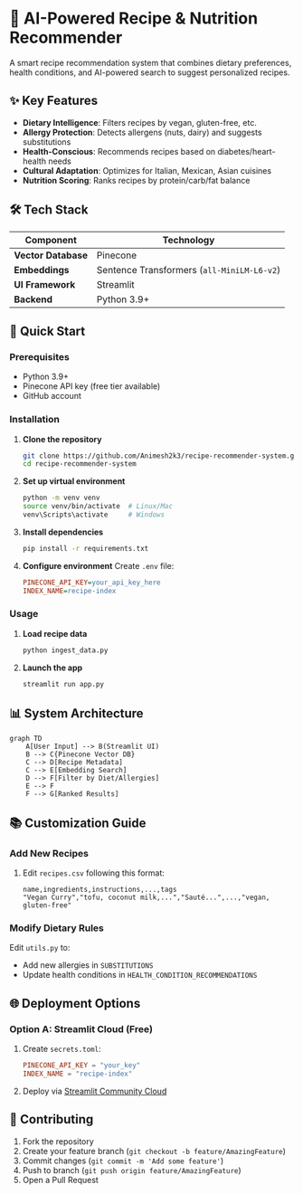 # 🍲 AI-Powered Recipe & Nutrition Recommender

A smart recipe recommendation system that combines dietary preferences, health conditions, and AI-powered search to suggest personalized recipes.

## ✨ Key Features

- **Dietary Intelligence**: Filters recipes by vegan, gluten-free, etc.
- **Allergy Protection**: Detects allergens (nuts, dairy) and suggests substitutions
- **Health-Conscious**: Recommends recipes based on diabetes/heart-health needs
- **Cultural Adaptation**: Optimizes for Italian, Mexican, Asian cuisines
- **Nutrition Scoring**: Ranks recipes by protein/carb/fat balance

## 🛠️ Tech Stack

| Component               | Technology                          |
|-------------------------|-------------------------------------|
| **Vector Database**     | Pinecone                            |
| **Embeddings**          | Sentence Transformers (`all-MiniLM-L6-v2`) |
| **UI Framework**        | Streamlit                           |
| **Backend**            | Python 3.9+                         |

## 🚀 Quick Start

### Prerequisites
- Python 3.9+
- Pinecone API key (free tier available)
- GitHub account

### Installation

1. **Clone the repository**
   ```bash
   git clone https://github.com/Animesh2k3/recipe-recommender-system.git
   cd recipe-recommender-system
   ```

2. **Set up virtual environment**
   ```bash
   python -m venv venv
   source venv/bin/activate  # Linux/Mac
   venv\Scripts\activate     # Windows
   ```

3. **Install dependencies**
   ```bash
   pip install -r requirements.txt
   ```

4. **Configure environment**
   Create `.env` file:
   ```ini
   PINECONE_API_KEY=your_api_key_here
   INDEX_NAME=recipe-index
   ```

### Usage

1. **Load recipe data**
   ```bash
   python ingest_data.py
   ```

2. **Launch the app**
   ```bash
   streamlit run app.py
   ```

## 📊 System Architecture

```mermaid
graph TD
    A[User Input] --> B(Streamlit UI)
    B --> C{Pinecone Vector DB}
    C --> D[Recipe Metadata]
    C --> E[Embedding Search]
    D --> F[Filter by Diet/Allergies]
    E --> F
    F --> G[Ranked Results]
```

## 📚 Customization Guide

### Add New Recipes
1. Edit `recipes.csv` following this format:
   ```csv
   name,ingredients,instructions,...,tags
   "Vegan Curry","tofu, coconut milk,...","Sauté...",...,"vegan, gluten-free"
   ```

### Modify Dietary Rules
Edit `utils.py` to:
- Add new allergies in `SUBSTITUTIONS`
- Update health conditions in `HEALTH_CONDITION_RECOMMENDATIONS`

## 🌐 Deployment Options

### Option A: Streamlit Cloud (Free)
1. Create `secrets.toml`:
   ```toml
   PINECONE_API_KEY = "your_key"
   INDEX_NAME = "recipe-index"
   ```
2. Deploy via [Streamlit Community Cloud](https://share.streamlit.io/)

## 🤝 Contributing
1. Fork the repository
2. Create your feature branch (`git checkout -b feature/AmazingFeature`)
3. Commit changes (`git commit -m 'Add some feature'`)
4. Push to branch (`git push origin feature/AmazingFeature`)
5. Open a Pull Request


